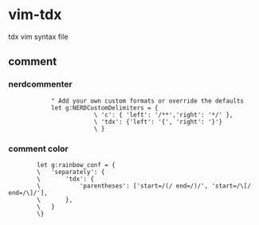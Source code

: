 # vim-tdx
tdx vim syntax file

## comment
### nerdcommenter

```vim
            " Add your own custom formats or override the defaults
            let g:NERDCustomDelimiters = {
                        \ 'c': { 'left': '/**','right': '*/' },
                        \ 'tdx': {'left': '{', 'right': '}'}
                        \ }

```

### comment color 

```vim
        let g:rainbow_conf = {
        \   'separately': {
        \       'tdx': {
        \           'parentheses': ['start=/(/ end=/)/', 'start=/\[/ end=/\]/'],
        \       },
        \   }
        \}
```
